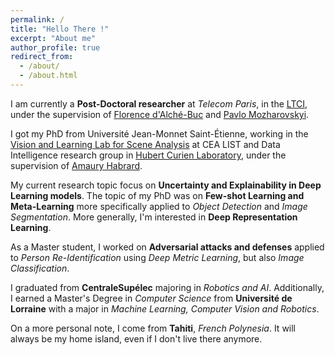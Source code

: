 ```yaml
---
permalink: /
title: "Hello There !"
excerpt: "About me"
author_profile: true
redirect_from: 
  - /about/
  - /about.html
---
```


I am currently a **Post-Doctoral researcher** at *Telecom Paris*, in the [LTCI](https://www.telecom-paris.fr/en/research/laboratories/information-processing-and-communication-laboratory-ltci), under the supervision of [Florence d'Alché-Buc](https://perso.telecom-paristech.fr/fdalche/) and [Pavlo Mozharovskyi](https://perso.telecom-paristech.fr/mozharovskyi/).

I got my PhD from Université Jean-Monnet Saint-Étienne, working in the [Vision and Learning Lab for Scene Analysis](https://kalisteo.cea.fr/index.php/ai/) at CEA LIST and Data Intelligence research group in [Hubert Curien Laboratory](https://laboratoirehubertcurien.univ-st-etienne.fr/en/index.html), under the supervision of [Amaury Habrard](https://perso.univ-st-etienne.fr/habrarda/).

My current research topic focus on **Uncertainty and Explainability in Deep Learning models**. The topic of my PhD was on **Few-shot Learning and Meta-Learning** more specifically applied to *Object Detection* and *Image Segmentation*. 
More generally, I'm interested in **Deep Representation Learning**.

As a Master student, I worked on **Adversarial attacks and defenses** applied to *Person Re-Identification* using *Deep Metric Learning*, but also *Image Classification*.

I graduated from **CentraleSupélec** majoring in *Robotics and AI*. Additionally, I earned a Master's Degree in *Computer Science* from **Université de Lorraine** with a major in *Machine Learning, Computer Vision and Robotics*.

On a more personal note, I come from **Tahiti**, *French Polynesia*. It will always be my home island, even if I don't live there anymore.
